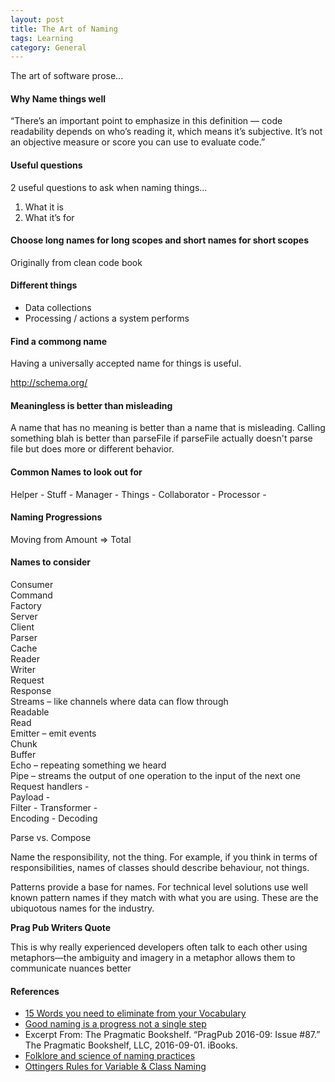 ```yaml
---  
layout: post  
title: The Art of Naming
tags: Learning  
category: General  
---  
```


The art of software prose...

#### Why Name things well

“There’s an important point to emphasize in this definition — code readability depends on who’s reading it, which means it’s subjective. It’s not an objective measure or score you can use to evaluate code.”

#### Useful questions

2 useful questions to ask when naming things…
 
1) What it is  
2) What it’s for  

#### Choose long names for long scopes and short names for short scopes

Originally from clean code book

#### Different things

- Data collections
- Processing / actions a system performs

#### Find a commong name

Having a universally accepted name for things is useful.

http://schema.org/

#### Meaningless is better than misleading

A name that has no meaning is better than a name that is misleading. Calling something blah is better than parseFile if parseFile actually doesn't parse file but does more or different behavior.

#### Common Names to look out for ####

Helper - 
Stuff -
Manager - 
Things - 
Collaborator - 
Processor -

#### Naming Progressions

Moving from Amount => Total

#### Names to consider ####

Consumer  
Command  
Factory  
Server  
Client  
Parser  
Cache  
Reader  
Writer  
Request  
Response  
Streams – like channels where data can flow through  
Readable  
Read  
Emitter – emit events  
Chunk  
Buffer  
Echo – repeating something we heard  
Pipe – streams the output of one operation to the input of the next one  
Request handlers -  
Payload -  
Filter - 
Transformer -  
Encoding - Decoding

Parse vs. Compose

Name the responsibility, not the thing. For example, if you think in terms of responsibilities, names of classes should describe behaviour, not things.

Patterns provide a base for names. For technical level solutions use well known pattern names if they match with what you are using. These are the ubiquotous names for the industry.

**Prag Pub Writers Quote**

This is why really experienced developers often talk to each other using metaphors—the ambiguity and imagery in a metaphor allows them to communicate nuances better

#### References ####

- [15 Words you need to eliminate from your Vocabulary](http://time.com/3851004/bad-vocabulary-eliminate/)  
- [Good naming is a progress not a single step](http://arlobelshee.com/good-naming-is-a-process-not-a-single-step)  
- Excerpt From: The Pragmatic Bookshelf. “PragPub 2016-09: Issue #87.” The Pragmatic Bookshelf, LLC, 2016-09-01. iBooks.  
- [Folklore and science of naming practices](http://michalplachta.com/2017/01/22/folklore-and-science-of-naming-practices/)  
- [Ottingers Rules for Variable & Class Naming](http://www.maultech.com/chrislott/resources/cstyle/ottinger-naming.html)  
